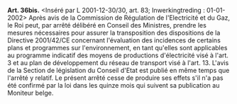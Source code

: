 **Art. 36bis.** <Inséré par L 2001-12-30/30, art. 83;  Inwerkingtreding :  01-01-2002> Après avis de la Commission de Régulation de l'Electricité et du Gaz, le Roi peut, par arrêté délibéré en Conseil des Ministres, prendre les mesures nécessaires pour assurer la transposition des dispositions de la Directive 2001/42/CE concernant l'évaluation des incidences de certains plans et programmes sur l'environnement, en tant qu'elles sont applicables au programme indicatif des moyens de productions d'électricité visé à l'art. 3 et au plan de développement du réseau de transport visé à l'art. 13. L'avis de la Section de législation du Conseil d'Etat est publié en même temps que l'arrêté y relatif. Le présent arrêté cesse de produire ses effets s'il n'a pas été confirmé par la loi dans les quinze mois qui suivent sa publication au Moniteur belge.

